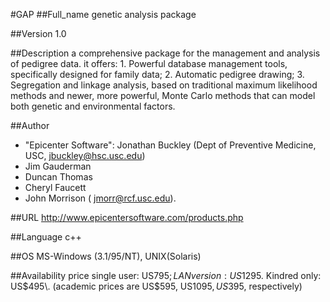 #GAP
##Full_name
genetic analysis package

##Version
1.0

##Description
a comprehensive package for the management and analysis of pedigree data. it offers: 1\. Powerful database management tools, specifically designed for family data; 2\. Automatic pedigree drawing; 3. Segregation and linkage analysis, based on traditional maximum likelihood methods and newer, more powerful, Monte Carlo methods that can model both genetic and environmental factors.

##Author
* "Epicenter Software": Jonathan Buckley (Dept of Preventive Medicine, USC, jbuckley@hsc.usc.edu)
* Jim Gauderman
* Duncan Thomas
* Cheryl Faucett
* John Morrison ( jmorr@rcf.usc.edu).

##URL
http://www.epicentersoftware.com/products.php

##Language
c++

##OS
MS-Windows (3.1/95/NT), UNIX(Solaris)

##Availability
price single user: US$795; LAN version: US$1295\. Kindred only: US$495\. (academic prices are US$595, US$1095, US$395, respectively)

